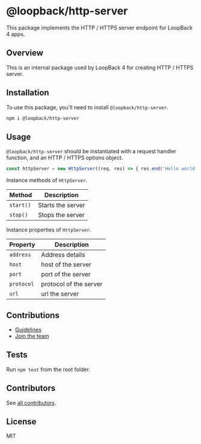# @loopback/http-server

This package implements the HTTP / HTTPS server endpoint for LoopBack 4 apps.

## Overview

This is an internal package used by LoopBack 4 for creating HTTP / HTTPS server.

## Installation

To use this package, you'll need to install `@loopback/http-server`.

```sh
npm i @loopback/http-server
```

## Usage

`@loopback/http-server` should be instantiated with a request handler function, and an HTTP / HTTPS options object.

```js
const httpServer = new HttpServer((req, res) => { res.end('Hello world')}, {port: 3000, host: ''});
```

Instance methods of `HttpServer`.

| Method  | Description          |
| ------- | -------------------- |
| `start()` | Starts the server    |
| `stop()`  | Stops the server     |

Instance properties of `HttpServer`.

| Property    | Description            |
| ----------- | ---------------------- |
| `address`   | Address details        |
| `host`      | host of the server     |
| `port`      | port of the server     |
| `protocol`  | protocol of the server |
| `url`       | url the server         |

## Contributions

- [Guidelines](https://github.com/strongloop/loopback-next/wiki/Contributing#guidelines)
- [Join the team](https://github.com/strongloop/loopback-next/issues/110)

## Tests

Run `npm test` from the root folder.

## Contributors

See [all contributors](https://github.com/strongloop/loopback-next/graphs/contributors).

## License

MIT

